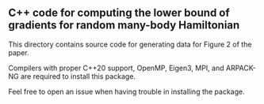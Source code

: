 ## C++ code for computing the lower bound of gradients for random many-body Hamiltonian

This directory contains source code for generating data for Figure 2 of the paper.

Compilers with proper C++20 support, OpenMP, Eigen3, MPI, and ARPACK-NG are required to install this package.

Feel free to open an issue when having trouble in installing the package.
